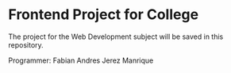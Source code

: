 # Frontend Project for College

The project for the Web Development subject will be saved in this repository.

Programmer: Fabian Andres Jerez Manrique
